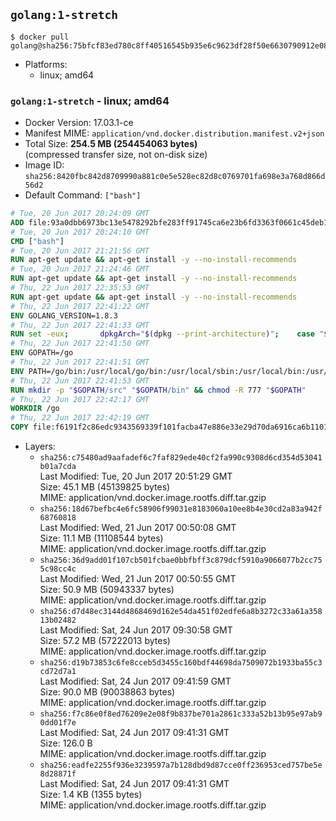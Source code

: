 ## `golang:1-stretch`

```console
$ docker pull golang@sha256:75bfcf83ed780c8ff40516545b935e6c9623df28f50e6630790912e08509c5b5
```

-	Platforms:
	-	linux; amd64

### `golang:1-stretch` - linux; amd64

-	Docker Version: 17.03.1-ce
-	Manifest MIME: `application/vnd.docker.distribution.manifest.v2+json`
-	Total Size: **254.5 MB (254454063 bytes)**  
	(compressed transfer size, not on-disk size)
-	Image ID: `sha256:8420fbc842d8709990a881c0e5e528ec82d8c0769701fa698e3a768d866d56d2`
-	Default Command: `["bash"]`

```dockerfile
# Tue, 20 Jun 2017 20:24:09 GMT
ADD file:93a0dbb6973bc13e5478292bfe283ff91745ca6e23b6fd3363f0661c45deb1ec in / 
# Tue, 20 Jun 2017 20:24:10 GMT
CMD ["bash"]
# Tue, 20 Jun 2017 21:21:56 GMT
RUN apt-get update && apt-get install -y --no-install-recommends 		ca-certificates 		curl 		wget 	&& rm -rf /var/lib/apt/lists/*
# Tue, 20 Jun 2017 21:24:46 GMT
RUN apt-get update && apt-get install -y --no-install-recommends 		bzr 		git 		mercurial 		openssh-client 		subversion 				procps 	&& rm -rf /var/lib/apt/lists/*
# Thu, 22 Jun 2017 22:35:53 GMT
RUN apt-get update && apt-get install -y --no-install-recommends 		g++ 		gcc 		libc6-dev 		make 		pkg-config 	&& rm -rf /var/lib/apt/lists/*
# Thu, 22 Jun 2017 22:41:22 GMT
ENV GOLANG_VERSION=1.8.3
# Thu, 22 Jun 2017 22:41:33 GMT
RUN set -eux; 		dpkgArch="$(dpkg --print-architecture)"; 	case "${dpkgArch##*-}" in 		amd64) goRelArch='linux-amd64'; goRelSha256='1862f4c3d3907e59b04a757cfda0ea7aa9ef39274af99a784f5be843c80c6772' ;; 		armhf) goRelArch='linux-armv6l'; goRelSha256='3c30a3e24736ca776fc6314e5092fb8584bd3a4a2c2fa7307ae779ba2735e668' ;; 		i386) goRelArch='linux-386'; goRelSha256='ff4895eb68fb1daaec41c540602e8bb4c1e8bb2f0e7017367171913fc9995ed2' ;; 		ppc64el) goRelArch='linux-ppc64le'; goRelSha256='e5fb00adfc7291e657f1f3d31c09e74890b5328e6f991a3f395ca72a8c4dc0b3' ;; 		s390x) goRelArch='linux-s390x'; goRelSha256='e2ec3e7c293701b57ca1f32b37977ac9968f57b3df034f2cc2d531e80671e6c8' ;; 		*) goRelArch='src'; goRelSha256='5f5dea2447e7dcfdc50fa6b94c512e58bfba5673c039259fd843f68829d99fa6'; 			echo >&2; echo >&2 "warning: current architecture ($dpkgArch) does not have a corresponding Go binary release; will be building from source"; echo >&2 ;; 	esac; 		url="https://golang.org/dl/go${GOLANG_VERSION}.${goRelArch}.tar.gz"; 	wget -O go.tgz "$url"; 	echo "${goRelSha256} *go.tgz" | sha256sum -c -; 	tar -C /usr/local -xzf go.tgz; 	rm go.tgz; 		if [ "$goRelArch" = 'src' ]; then 		echo >&2; 		echo >&2 'error: UNIMPLEMENTED'; 		echo >&2 'TODO install golang-any from jessie-backports for GOROOT_BOOTSTRAP (and uninstall after build)'; 		echo >&2; 		exit 1; 	fi; 		export PATH="/usr/local/go/bin:$PATH"; 	go version
# Thu, 22 Jun 2017 22:41:50 GMT
ENV GOPATH=/go
# Thu, 22 Jun 2017 22:41:51 GMT
ENV PATH=/go/bin:/usr/local/go/bin:/usr/local/sbin:/usr/local/bin:/usr/sbin:/usr/bin:/sbin:/bin
# Thu, 22 Jun 2017 22:41:53 GMT
RUN mkdir -p "$GOPATH/src" "$GOPATH/bin" && chmod -R 777 "$GOPATH"
# Thu, 22 Jun 2017 22:42:17 GMT
WORKDIR /go
# Thu, 22 Jun 2017 22:42:19 GMT
COPY file:f6191f2c86edc9343569339f101facba47e886e33e29d70da6916ca6b1101a53 in /usr/local/bin/ 
```

-	Layers:
	-	`sha256:c75480ad9aafadef6c7faf829ede40cf2fa990c9308d6cd354d53041b01a7cda`  
		Last Modified: Tue, 20 Jun 2017 20:51:29 GMT  
		Size: 45.1 MB (45139825 bytes)  
		MIME: application/vnd.docker.image.rootfs.diff.tar.gzip
	-	`sha256:18d67befbc4e6fc58906f99031e8183060a10ee8b4e30cd2a83a942f68760818`  
		Last Modified: Wed, 21 Jun 2017 00:50:08 GMT  
		Size: 11.1 MB (11108544 bytes)  
		MIME: application/vnd.docker.image.rootfs.diff.tar.gzip
	-	`sha256:36d9add01f107cb501fcbae0bbfbff3c879dcf5910a9066077b2cc755c98cc4c`  
		Last Modified: Wed, 21 Jun 2017 00:50:55 GMT  
		Size: 50.9 MB (50943337 bytes)  
		MIME: application/vnd.docker.image.rootfs.diff.tar.gzip
	-	`sha256:d7d48ec3144d4868469d162e54da451f02edfe6a8b3272c33a61a35813b02482`  
		Last Modified: Sat, 24 Jun 2017 09:30:58 GMT  
		Size: 57.2 MB (57222013 bytes)  
		MIME: application/vnd.docker.image.rootfs.diff.tar.gzip
	-	`sha256:d19b73853c6fe8cceb5d3455c160bdf44698da7509072b1933ba55c3cd72d7a1`  
		Last Modified: Sat, 24 Jun 2017 09:41:59 GMT  
		Size: 90.0 MB (90038863 bytes)  
		MIME: application/vnd.docker.image.rootfs.diff.tar.gzip
	-	`sha256:f7c86e0f8ed76209e2e08f9b837be701a2861c333a52b13b95e97ab90dd01f7e`  
		Last Modified: Sat, 24 Jun 2017 09:41:31 GMT  
		Size: 126.0 B  
		MIME: application/vnd.docker.image.rootfs.diff.tar.gzip
	-	`sha256:eadfe2255f936e3239597a7b128dbd9d87cce0ff236953ced757be5e8d28871f`  
		Last Modified: Sat, 24 Jun 2017 09:41:31 GMT  
		Size: 1.4 KB (1355 bytes)  
		MIME: application/vnd.docker.image.rootfs.diff.tar.gzip
